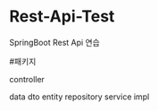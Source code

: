 # Rest-Api-Test
SpringBoot Rest Api 연습

#패키지 <p>
controller <p>
data
  dto
  entity
  repository
service
  impl
